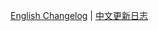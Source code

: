 [English Changelog](https://editor.umodoc.com/en/docs/changelog) | [中文更新日志](https://editor.umodoc.com/cn/docs/changelog)
